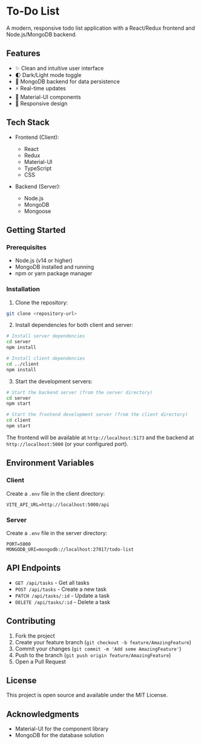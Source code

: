 # To-Do List

A modern, responsive todo list application with a React/Redux frontend and Node.js/MongoDB backend.

## Features

- ✨ Clean and intuitive user interface
- 🌓 Dark/Light mode toggle
- 💾 MongoDB backend for data persistence
- ⚡ Real-time updates
- 🎨 Material-UI components
- 📱 Responsive design

## Tech Stack

- Frontend (Client):

  - React
  - Redux
  - Material-UI
  - TypeScript
  - CSS

- Backend (Server):
  - Node.js
  - MongoDB
  - Mongoose

## Getting Started

### Prerequisites

- Node.js (v14 or higher)
- MongoDB installed and running
- npm or yarn package manager

### Installation

1. Clone the repository:

```bash
git clone <repository-url>
```

2. Install dependencies for both client and server:

```bash
# Install server dependencies
cd server
npm install
```

```bash
# Install client dependencies
cd ../client
npm install
```

3. Start the development servers:

```bash
# Start the backend server (from the server directory)
cd server
npm start
```

```bash
# Start the frontend development server (from the client directory)
cd client
npm start
```

The frontend will be available at `http://localhost:5173` and the backend at `http://localhost:5000` (or your configured port).

## Environment Variables

### Client

Create a `.env` file in the client directory:

```env
VITE_API_URL=http://localhost:5000/api
```

### Server

Create a `.env` file in the server directory:

```env
PORT=5000
MONGODB_URI=mongodb://localhost:27017/todo-list
```

## API Endpoints

- `GET /api/tasks` - Get all tasks
- `POST /api/tasks` - Create a new task
- `PATCH /api/tasks/:id` - Update a task
- `DELETE /api/tasks/:id` - Delete a task

## Contributing

1. Fork the project
2. Create your feature branch (`git checkout -b feature/AmazingFeature`)
3. Commit your changes (`git commit -m 'Add some AmazingFeature'`)
4. Push to the branch (`git push origin feature/AmazingFeature`)
5. Open a Pull Request

## License

This project is open source and available under the MIT License.

## Acknowledgments

- Material-UI for the component library
- MongoDB for the database solution
